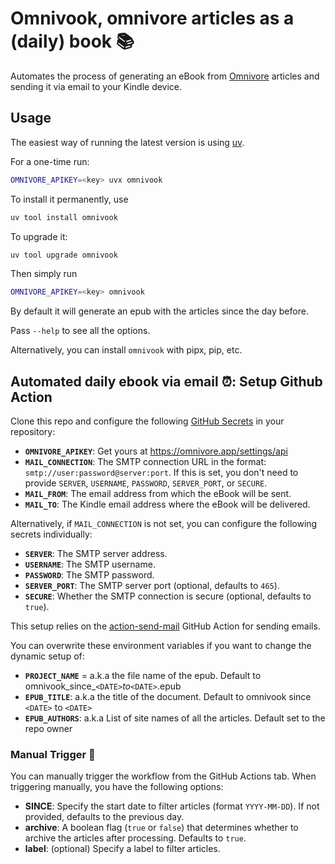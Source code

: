 # Omnivook, omnivore articles as a (daily) book 📚

Automates the process of generating an eBook from [Omnivore](https://omnivore.app/) articles and sending it via email to your Kindle device.


## Usage

The easiest way of running the latest version is using [uv](https://docs.astral.sh/uv/getting-started/installation/). 

For a one-time run:


```bash
OMNIVORE_APIKEY=<key> uvx omnivook
```

To install it permanently, use


```bash
uv tool install omnivook
```


To upgrade it:

```bash
uv tool upgrade omnivook
```


Then simply run 

```bash
OMNIVORE_APIKEY=<key> omnivook
```


By default it will generate an epub with the articles since the day before.  

Pass `--help` to see all the options.


Alternatively, you can install `omnivook` with pipx, pip, etc. 

## Automated daily ebook via email ⏰: Setup Github Action

Clone this repo and configure the following [GitHub Secrets](https://docs.github.com/en/actions/security-for-github-actions/security-guides/using-secrets-in-github-actions) in your repository:

- **`OMNIVORE_APIKEY`**: Get yours at https://omnivore.app/settings/api 
- **`MAIL_CONNECTION`**: The SMTP connection URL in the format: `smtp://user:password@server:port`. If this is set, you don't need to provide `SERVER`, `USERNAME`, `PASSWORD`, `SERVER_PORT`, or `SECURE`.
- **`MAIL_FROM`**: The email address from which the eBook will be sent.
- **`MAIL_TO`**: The Kindle email address where the eBook will be delivered.

Alternatively, if `MAIL_CONNECTION` is not set, you can configure the following secrets individually:

- **`SERVER`**: The SMTP server address.
- **`USERNAME`**: The SMTP username.
- **`PASSWORD`**: The SMTP password.
- **`SERVER_PORT`**: The SMTP server port (optional, defaults to `465`).
- **`SECURE`**: Whether the SMTP connection is secure (optional, defaults to `true`).

This setup relies on the [action-send-mail](https://github.com/dawidd6/action-send-mail) GitHub Action for sending emails.

You can overwrite these environment variables if you want to change the dynamic setup of:
- **`PROJECT_NAME`** = a.k.a the file name of the epub. Default to omnivook_since_`<DATE>`_to_`<DATE>`.epub
- **`EPUB_TITLE`**: a.k.a the title of the document. Default to omnivook since `<DATE>` to `<DATE>`
- **`EPUB_AUTHORS`**: a.k.a  List of site names of all the articles. Default set to the repo owner

### Manual Trigger 🔧

You can manually trigger the workflow from the GitHub Actions tab. When triggering manually, you have the following options:

- **SINCE**: Specify the start date to filter articles (format `YYYY-MM-DD`). If not provided, defaults to the previous day.
- **archive**: A boolean flag (`true` or `false`) that determines whether to archive the articles after processing. Defaults to `true`.
- **label**: (optional) Specify a label to filter articles.
